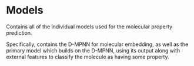 # Models

Contains all of the individual models used for the molecular property prediction.

Specifically, contains the D-MPNN for molecular embedding, as well as the primary
model which builds on the D-MPNN, using its output along with external features
to classify the molecule as having some property.
